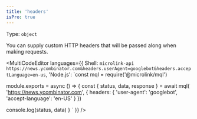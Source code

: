 ```yaml
---
title: 'headers'
isPro: true
--- 
```


Type: `object`

You can supply custom HTTP headers that will be passed along when making requests.

<MultiCodeEditor languages={{
  Shell: `microlink-api https://news.ycombinator.com&headers.userAgent=googlebot&headers.acceptLanguage=en-us`,
  'Node.js': `const mql = require('@microlink/mql')
 
module.exports = async () => {
  const { status, data, response } = await mql(
    'https://news.ycombinator.com', { 
      headers: {
        'user-agent': 'googlebot',
        'accept-language': 'en-US'
      }
  })
 
 console.log(status, data)
}
  `
  }} 
/>
